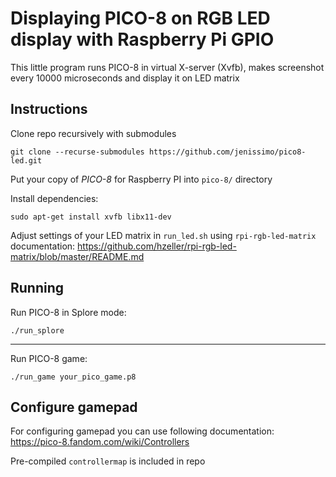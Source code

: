 Displaying PICO-8 on RGB LED display with Raspberry Pi GPIO
==================================================

This little program runs PICO-8 in virtual X-server (Xvfb), makes screenshot every 10000 microseconds and display it on LED matrix

Instructions
--------

Clone repo recursively with submodules
```
git clone --recurse-submodules https://github.com/jenissimo/pico8-led.git
```

Put your copy of *PICO-8* for Raspberry PI into `pico-8/` directory

Install dependencies:
```
sudo apt-get install xvfb libx11-dev
```

Adjust settings of your LED matrix in `run_led.sh` using `rpi-rgb-led-matrix` documentation: https://github.com/hzeller/rpi-rgb-led-matrix/blob/master/README.md

Running
--------
Run PICO-8 in Splore mode:
```
./run_splore
```
--------
Run PICO-8 game:
```
./run_game your_pico_game.p8
```
Configure gamepad
--------
For configuring gamepad you can use following documentation: https://pico-8.fandom.com/wiki/Controllers

Pre-compiled `controllermap` is included in repo